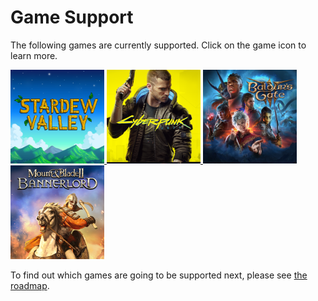 # Game Support

The following games are currently supported. Click on the game icon to learn more.

<a href="./StardewValley">
<img src="https://github.com/Nexus-Mods/NexusMods.App/blob/main/src/Games/NexusMods.Games.StardewValley/Resources/icon.png?raw=true" style="max-width:150px" title="Stardew Valley" alt="Stardew Valley">
</a>
<a href="./Cyberpunk2077">
<img src="https://github.com/Nexus-Mods/NexusMods.App/blob/main/src/Games/NexusMods.Games.RedEngine/Resources/Cyberpunk2077/icon.png?raw=true" style="max-width:150px" title="Cyberpunk 2077" alt="Cyberpunk 2077">
</a>
<a href="./BaldursGate3">
<img src="https://github.com/Nexus-Mods/NexusMods.App/blob/main/src/Games/NexusMods.Games.Larian/Resources/BaldursGate3/icon.png?raw=true" style="max-width:150px" title="Baldur's Gate 3" alt="Baldur's Gate 3">
</a>
<a href="./Bannerlord">
<img src="https://github.com/Nexus-Mods/NexusMods.App/blob/main/src/Games/NexusMods.Games.MountAndBlade2Bannerlord/Resources/icon.jpg?raw=true" style="max-width:150px" title="Bannerlord" alt="Bannerlord">
</a>


To find out which games are going to be supported next, please see [the roadmap](https://trello.com/b/gPzMuIr3/nexus-mods-app-roadmap). 
